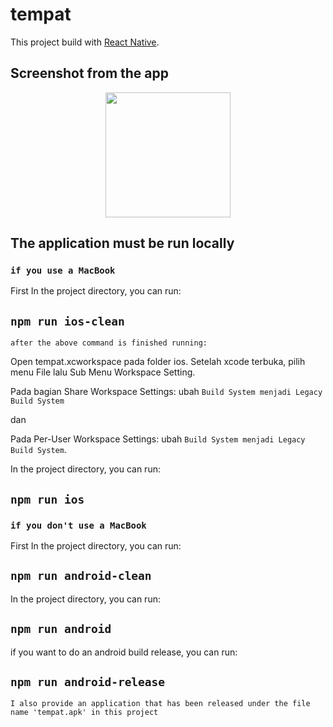 # tempat

This project build with [React Native](https://facebook.github.io/react-native/docs/getting-started).

## Screenshot from the app
<p align='center'>
  <span>
  <img src='https://github.com/nielmanullang/tempat/blob/master/screenshot.png' width=200 />
  </span>
</p>

## The application must be run locally

### `if you use a MacBook`
  
  First In the project directory, you can run:
  
  ## `npm run ios-clean`

  `after the above command is finished running:`

  Open tempat.xcworkspace pada folder ios.
  Setelah xcode terbuka, pilih menu File lalu Sub Menu Workspace Setting.

  Pada bagian Share Workspace Settings: ubah `Build System menjadi Legacy Build System`

  dan

  Pada Per-User Workspace Settings: ubah `Build System menjadi Legacy Build System`.

  In the project directory, you can run:

  ## `npm run ios`

### `if you don't use a MacBook`

  First In the project directory, you can run:
  
  ## `npm run android-clean`
  
  In the project directory, you can run:

  ## `npm run android`
  
  if you want to do an android build release, you can run:

  ## `npm run android-release`
  
  `I also provide an application that has been released under the file name 'tempat.apk' in this project`

